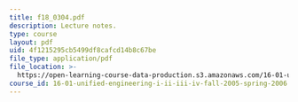 ```yaml
---
title: f18_0304.pdf
description: Lecture notes.
type: course
layout: pdf
uid: 4f1215295cb5499df8cafcd14b8c67be
file_type: application/pdf
file_location: >-
  https://open-learning-course-data-production.s3.amazonaws.com/16-01-unified-engineering-i-ii-iii-iv-fall-2005-spring-2006/4f1215295cb5499df8cafcd14b8c67be_f18_0304.pdf
course_id: 16-01-unified-engineering-i-ii-iii-iv-fall-2005-spring-2006
---
```

